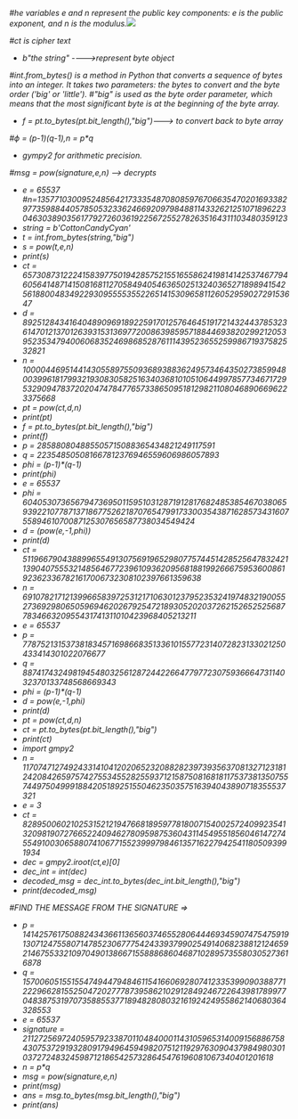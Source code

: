 ﻿*#he variables e and n represent the public key components: e is the public exponent, and n is the modulus.![](Aspose.Words.90f9473d-3d56-4599-b04d-eaaf07e4af45.001.png)*

*#ct is cipher text*

- *b"the string" ---->represent byte object*

*#int.from\_bytes() is a method in Python that converts a sequence of bytes into an integer. It takes two parameters: the bytes to convert and the byte order ('big' or 'little'). #"big" is used as the byte order parameter, which means that the most significant byte is at the beginning of the byte array.*

- *f = pt.to\_bytes(pt.bit\_length(),"big")---> to convert back to byte array*

*#ϕ = (p-1)(q-1),n = p\*q*

- *gympy2 for arithmetic precision.*

*#msg = pow(signature,e,n) --> decrypts*

- *e = 65537 #n=1357710300952485642173335487080859767066354702016933829773598844057850532336246692097984881143326212510718962230463038903561779272603619225672552782635164311103480359123*
- *string = b'CottonCandyCyan'*
- *t = int.from\_bytes(string,"big")*
- *s = pow(t,e,n)*
- *print(s)*
- *ct = 657308731222415839775019428575215516558624198141425374677946056414871415081681127058494054636502513240365271898941542561880048349229309555535522651415309658112605295902729153647*
- *d = 8925128434164048909691892259170125764645191721432443785323614701213701263931531369772008639859571884469382029921205395235347940060683524698685287611143952365525998671937582532821*
- *n = 1000044695144143055897550936893883624957346435027385994800399618179932193083058251634036810105106449978577346717295329094783720204747847765733865095181298211080468906696223375668*
- *pt = pow(ct,d,n)*
- *print(pt)*
- *f = pt.to\_bytes(pt.bit\_length(),"big")*
- *print(f)*
- *p = 285880804885505715088365434821249117591*                                             
- *q = 223548505081667812376946559606986057893*
- *phi = (p-1)\*(q-1)*
- *print(phi)*
- *e = 65537*
- *phi = 6040530736567947369501159510312871912817682485385467038065939221077871371867752621870765479917330035438716285734316075589461070087125307656587738034549424*
- *d = (pow(e,-1,phi))*
- *print(d)*
- *ct = 5119667904388996554913075691965298077574451428525647832421139040755532148564677239610936209568188199266675953600861923623367821617006732308102397661359638*
- *n = 6910782171213996658397253121710630123795235324197483219005527369298065059694620267925472189305202037262152652525687783466320955431741311010423968405213211*
- *e = 65537*
- *p = 77875213153738183457169866835133610155772314072823133021250433414301022076677*
- *q = 88741743249819454803256128724422664779772307593666473114032370133748568669343*
- *phi = (p-1)\*(q-1)*
- *d = pow(e,-1,phi)*
- *print(d)*
- *pt = pow(ct,d,n)*
- *ct = pt.to\_bytes(pt.bit\_length(),"big")*
- *print(ct)*
- *import gmpy2*
- *n = 1170747127492433141041202065232088282397393563708132712318124208426597574275534552825593712158750816818117537381350755744975049991884205189251550462350357516394043890718355537321*
- *e = 3*
- *ct = 828950060210253152121947668189597781800715400257240992354132098190727665224094627809598753604311454955185604614727455491003065880741067715523999798461357162279425411805093991934*
- *dec = gmpy2.iroot(ct,e)[0]*
- *dec\_int = int(dec)*
- *decoded\_msg = dec\_int.to\_bytes(dec\_int.bit\_length(),"big")*
- *print(decoded\_msg)*

*#FIND THE MESSAGE FROM THE SIGNATURE =>*

- *p = 1414257617508824343661136560374655280644469345907475475919130712475580714785230677754243393799025491406823881212465921467553321097049013866715588868604687102895735580305273616878*
- *q = 1570060515515547494479484611541660692807412335399090388771222966281552504720277787395862102912849246722643981789977048387531970735885537718948280803216192424955862140680364328553*
- *e = 65537*
- *signature = 21127256972405957923387011048400011431059653140091568867584307537291932809179496459498207512119297630904379849803010372724832459871218654257328645476196081067340401201618*
- *n = p\*q*
- *msg = pow(signature,e,n)*
- *print(msg)*
- *ans = msg.to\_bytes(msg.bit\_length(),"big")*
- *print(ans)*

